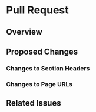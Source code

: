 # Pull Request

<!-- PLEASE READ THE COMMENTS BELOW -->

## Overview

<!-- Briefly summarize the proposed changes -->

## Proposed Changes

<!-- Provide specific details of what is changing -->

### Changes to Section Headers

<!--
Write down which headers have changed.

old-header -> new-header
-->

### Changes to Page URLs

<!--
Write down which pages have changed.

old/page.md -> new/page.md
-->

## Related Issues

<!--
Examples:
Fixes #123
Related to #101
-->
